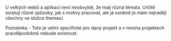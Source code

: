 U velkých webů a aplikací není neobvyklé, že mají různá témata. Určitě existují různé způsoby, jak s motivy pracovat, ale já osobně je mám nejraději všechny ve složce themes/.

Poznámka - Toto je velmi specifické pro daný projekt a v mnoha projektech pravděpodobně nebude existovat.